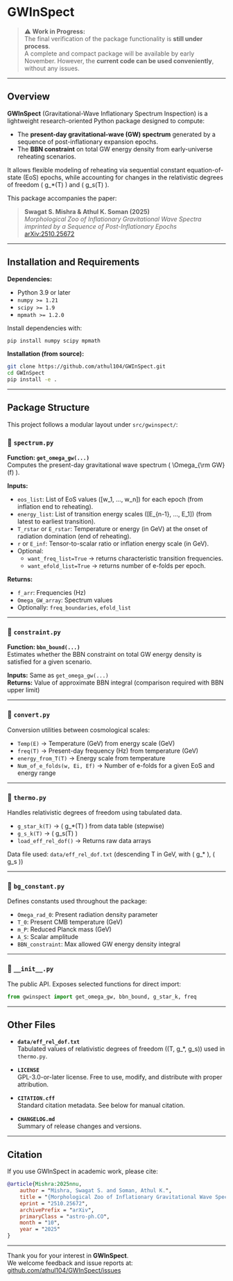 # GWInSpect

> ⚠️ **Work in Progress:**  
> The final verification of the package functionality is **still under process**.  
> A complete and compact package will be available by early November. However, the **current code can be used conveniently**, without any issues.

---

## Overview

**GWInSpect** (Gravitational-Wave Inflationary Spectrum Inspection) is a lightweight research-oriented Python package designed to compute:

- The **present-day gravitational-wave (GW) spectrum** generated by a sequence of post-inflationary expansion epochs.
- The **BBN constraint** on total GW energy density from early-universe reheating scenarios.

It allows flexible modeling of reheating via sequential constant equation-of-state (EoS) epochs, while accounting for changes in the relativistic degrees of freedom \( g_*(T) \) and \( g_s(T) \).

This package accompanies the paper:

> **Swagat S. Mishra & Athul K. Soman (2025)**  
> *Morphological Zoo of Inflationary Gravitational Wave Spectra imprinted by a Sequence of Post-Inflationary Epochs*  
> [arXiv:2510.25672](https://arxiv.org/abs/2510.25672)

---

## Installation and Requirements

**Dependencies:**

- Python 3.9 or later
- `numpy >= 1.21`
- `scipy >= 1.9`
- `mpmath >= 1.2.0`

Install dependencies with:

```bash
pip install numpy scipy mpmath
```

**Installation (from source):**

```bash
git clone https://github.com/athul104/GWInSpect.git
cd GWInSpect
pip install -e .
```

---

## Package Structure

This project follows a modular layout under `src/gwinspect/`:

### 🔹 `spectrum.py`

**Function: `get_omega_gw(...)`**  
Computes the present-day gravitational wave spectrum \( \Omega_{\rm GW}(f) \).

**Inputs:**

- `eos_list`: List of EoS values \([w_1, ..., w_n]\) for each epoch (from inflation end to reheating).
- `energy_list`: List of transition energy scales \([E_{n-1}, ..., E_1]\) (from latest to earliest transition).
- `T_rstar` or `E_rstar`: Temperature or energy (in GeV) at the onset of radiation domination (end of reheating).
- `r` or `E_inf`: Tensor-to-scalar ratio or inflation energy scale (in GeV).
- Optional:
  - `want_freq_list=True` → returns characteristic transition frequencies.
  - `want_efold_list=True` → returns number of e-folds per epoch.

**Returns:**

- `f_arr`: Frequencies (Hz)
- `Omega_GW_array`: Spectrum values
- Optionally: `freq_boundaries`, `efold_list`

---

### 🔹 `constraint.py`

**Function: `bbn_bound(...)`**  
Estimates whether the BBN constraint on total GW energy density is satisfied for a given scenario.

**Inputs:** Same as `get_omega_gw(...)`  
**Returns:** Value of approximate BBN integral (comparison required with BBN upper limit)

---

### 🔹 `convert.py`

Conversion utilities between cosmological scales:

- `Temp(E)` → Temperature (GeV) from energy scale (GeV)  
- `freq(T)` → Present-day frequency (Hz) from temperature (GeV)  
- `energy_from_T(T)` → Energy scale from temperature  
- `Num_of_e_folds(w, Ei, Ef)` → Number of e-folds for a given EoS and energy range

---

### 🔹 `thermo.py`

Handles relativistic degrees of freedom using tabulated data.

- `g_star_k(T)` → \( g_*(T) \) from data table (stepwise)  
- `g_s_k(T)` → \( g_s(T) \)  
- `load_eff_rel_dof()` → Returns raw data arrays

Data file used: `data/eff_rel_dof.txt` (descending T in GeV, with \( g_* \), \( g_s \))

---

### 🔹 `bg_constant.py`

Defines constants used throughout the package:

- `Omega_rad_0`: Present radiation density parameter  
- `T_0`: Present CMB temperature (GeV)  
- `m_P`: Reduced Planck mass (GeV)  
- `A_S`: Scalar amplitude  
- `BBN_constraint`: Max allowed GW energy density integral  

---

### 🔹 `__init__.py`

The public API. Exposes selected functions for direct import:

```python
from gwinspect import get_omega_gw, bbn_bound, g_star_k, freq
```

---

## Other Files

- **`data/eff_rel_dof.txt`**  
  Tabulated values of relativistic degrees of freedom \((T, g_*, g_s)\) used in `thermo.py`.

- **`LICENSE`**  
  GPL-3.0-or-later license. Free to use, modify, and distribute with proper attribution.

- **`CITATION.cff`**  
  Standard citation metadata. See below for manual citation.

- **`CHANGELOG.md`**  
  Summary of release changes and versions.

---

## Citation

If you use GWInSpect in academic work, please cite:

```bibtex
@article{Mishra:2025nnu,
    author = "Mishra, Swagat S. and Soman, Athul K.",
    title = "{Morphological Zoo of Inflationary Gravitational Wave Spectra imprinted by a Sequence of Post-Inflationary Epochs}",
    eprint = "2510.25672",
    archivePrefix = "arXiv",
    primaryClass = "astro-ph.CO",
    month = "10",
    year = "2025"
}
```

---

Thank you for your interest in **GWInSpect**.  
We welcome feedback and issue reports at:  
[github.com/athul104/GWInSpect/issues](https://github.com/athul104/GWInSpect/issues)
